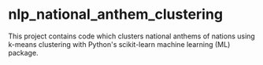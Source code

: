 # nlp_national_anthem_clustering
This project contains code which clusters national anthems of nations using k-means clustering with Python's scikit-learn machine learning (ML) package.

